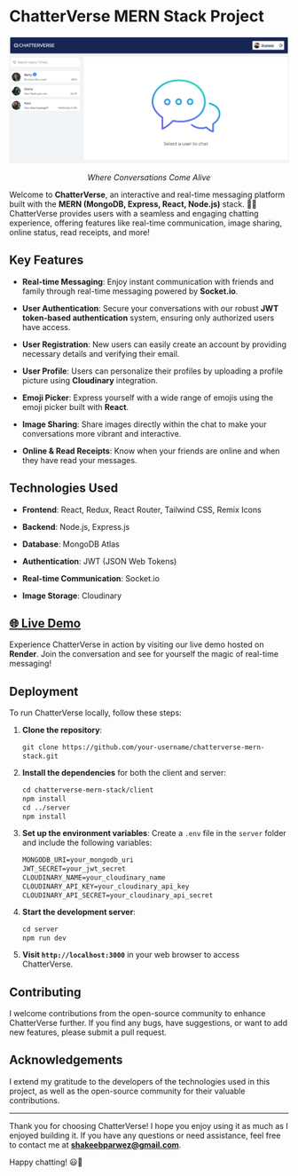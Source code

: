 # ChatterVerse MERN Stack Project

![screenshot](preveiw.png)

<p align="center">
  <em>Where Conversations Come Alive</em>
</p>

Welcome to **ChatterVerse**, an interactive and real-time messaging platform built with the **MERN (MongoDB, Express, React, Node.js)** stack. 🚀💬 ChatterVerse provides users with a seamless and engaging chatting experience, offering features like real-time communication, image sharing, online status, read receipts, and more! 

## Key Features

- **Real-time Messaging**: Enjoy instant communication with friends and family through real-time messaging powered by **Socket.io**.

- **User Authentication**: Secure your conversations with our robust **JWT token-based authentication** system, ensuring only authorized users have access.

- **User Registration**: New users can easily create an account by providing necessary details and verifying their email.

- **User Profile**: Users can personalize their profiles by uploading a profile picture using **Cloudinary** integration.

- **Emoji Picker**: Express yourself with a wide range of emojis using the emoji picker built with **React**.

- **Image Sharing**: Share images directly within the chat to make your conversations more vibrant and interactive.

- **Online & Read Receipts**: Know when your friends are online and when they have read your messages.

## Technologies Used

- **Frontend**: React, Redux, React Router, Tailwind CSS, Remix Icons

- **Backend**: Node.js, Express.js

- **Database**: MongoDB Atlas

- **Authentication**: JWT (JSON Web Tokens)

- **Real-time Communication**: Socket.io

- **Image Storage**: Cloudinary

## [🌐 Live Demo](https://chatterverse-shark.onrender.com)

Experience ChatterVerse in action by visiting our live demo hosted on **Render**. Join the conversation and see for yourself the magic of real-time messaging!

## Deployment

To run ChatterVerse locally, follow these steps:

1. **Clone the repository**:
   ```
   git clone https://github.com/your-username/chatterverse-mern-stack.git
   ```

2. **Install the dependencies** for both the client and server:
   ```
   cd chatterverse-mern-stack/client
   npm install
   cd ../server
   npm install
   ```

3. **Set up the environment variables**:
   Create a `.env` file in the `server` folder and include the following variables:
   ```
   MONGODB_URI=your_mongodb_uri
   JWT_SECRET=your_jwt_secret
   CLOUDINARY_NAME=your_cloudinary_name
   CLOUDINARY_API_KEY=your_cloudinary_api_key
   CLOUDINARY_API_SECRET=your_cloudinary_api_secret
   ```

4. **Start the development server**:
   ```
   cd server
   npm run dev
   ```

5. **Visit `http://localhost:3000`** in your web browser to access ChatterVerse.

## Contributing

I welcome contributions from the open-source community to enhance ChatterVerse further. If you find any bugs, have suggestions, or want to add new features, please submit a pull request.


## Acknowledgements

I extend my gratitude to the developers of the technologies used in this project, as well as the open-source community for their valuable contributions.

---

Thank you for choosing ChatterVerse! I hope you enjoy using it as much as I enjoyed building it. If you have any questions or need assistance, feel free to contact me at **shakeebparwez@gmail.com**.

Happy chatting! 😃🎉
